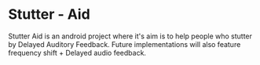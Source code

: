 # Stutter - Aid

Stutter Aid is an android project where it's aim is to help people who stutter by Delayed Auditory Feedback.
Future implementations will also feature frequency shift + Delayed audio feedback.
